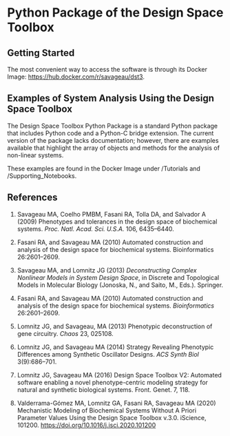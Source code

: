 Python Package of the Design Space Toolbox 
==============================================


Getting Started
---------------------

The most convenient way to access the software is through its Docker Image: https://hub.docker.com/r/savageau/dst3.


Examples of System Analysis Using the Design Space Toolbox
------------------------------------------------------------------------------------

The Design Space Toolbox Python Package is a standard Python package that includes Python code and a Python-C bridge extension. The current version of the package lacks documentation; however, there are examples available that highlight the array of objects and methods for the analysis of non-linear systems.

These examples are found in the Docker Image under /Tutorials and /Supporting_Notebooks. 


References
---------------


1. Savageau MA, Coelho PMBM, Fasani RA, Tolla DA, and Salvador A (2009) Phenotypes and tolerances in the design space of biochemical systems. _Proc. Natl. Acad. Sci. U.S.A._ 106, 6435–6440.

2. Fasani RA, and Savageau MA (2010) Automated construction and analysis of the design space for biochemical systems. Bioinformatics 26:2601–2609.

3. Savageau MA, and Lomnitz JG (2013) _Deconstructing Complex Nonlinear Models in System Design Space_, in Discrete and Topological Models in Molecular Biology (Jonoska, N., and Saito, M., Eds.). Springer.

4. Fasani RA, and Savageau MA (2010) Automated construction and analysis of the design space for biochemical systems. _Bioinformatics_ 26:2601–2609.

5. Lomnitz JG, and Savageau, MA (2013) Phenotypic deconstruction of gene circuitry. _Chaos_ 23, 025108.

6. Lomnitz JG, and Savageau MA (2014) Strategy Revealing Phenotypic Differences among Synthetic Oscillator Designs. _ACS Synth Biol_ 3(9):686–701.

7. Lomnitz JG, Savageau MA (2016) Design Space Toolbox V2: Automated software enabling a novel phenotype-centric modeling strategy for natural and synthetic biological systems. Front. Genet. 7, 118.

8. Valderrama-Gómez MA, Lomnitz GA, Fasani RA, Savageau MA (2020) Mechanistic Modeling of Biochemical Systems Without A Priori Parameter Values Using the Design Space Toolbox v.3.0. iScience, 101200. https://doi.org/10.1016/j.isci.2020.101200
